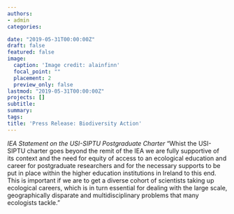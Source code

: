 ```yaml
---
authors:
- admin
categories:

date: "2019-05-31T00:00:00Z"
draft: false
featured: false
image:
  caption: 'Image credit: alainfinn'
  focal_point: ""
  placement: 2
  preview_only: false
lastmod: "2019-05-31T00:00:00Z"
projects: []
subtitle: 
summary: 
tags:
title: 'Press Release: Biodiversity Action'
---
```


*IEA Statement on the USI-SIPTU Postgraduate Charter*
“Whist the USI-SIPTU charter goes beyond the remit of the IEA we are fully supportive of its context and the need for equity of access to an ecological education and career for postgraduate researchers and for the necessary supports to be put in place within the higher education institutions in Ireland to this end. This is important if we are to get a diverse cohort of scientists taking up ecological careers, which is in turn essential for dealing with the large scale, geographically disparate and multidisciplinary problems that many ecologists tackle.”
